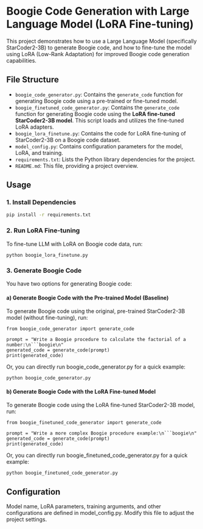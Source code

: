 # Boogie Code Generation with Large Language Model (LoRA Fine-tuning)

This project demonstrates how to use a Large Language Model (specifically StarCoder2-3B) to generate Boogie code, and how to fine-tune the model using LoRA (Low-Rank Adaptation) for improved Boogie code generation capabilities.

## File Structure

*   `boogie_code_generator.py`: Contains the `generate_code` function for generating Boogie code using a pre-trained or fine-tuned model.
*   `boogie_finetuned_code_generator.py`: Contains the `generate_code` function for generating Boogie code using the **LoRA fine-tuned StarCoder2-3B model**. This script loads and utilizes the fine-tuned LoRA adapters.
*   `boogie_lora_finetune.py`: Contains the code for LoRA fine-tuning of StarCoder2-3B on a Boogie code dataset.
*   `model_config.py`: Contains configuration parameters for the model, LoRA, and training.
*   `requirements.txt`: Lists the Python library dependencies for the project.
*   `README.md`: This file, providing a project overview.

## Usage

### 1. Install Dependencies

```bash
pip install -r requirements.txt
```

### 2. Run LoRA Fine-tuning

To fine-tune LLM with LoRA on Boogie code data, run:

```
python boogie_lora_finetune.py
```

### 3. Generate Boogie Code

You have two options for generating Boogie code:

#### a) Generate Boogie Code with the Pre-trained Model (Baseline)

To generate Boogie code using the original, pre-trained StarCoder2-3B model (without fine-tuning), run:

```
from boogie_code_generator import generate_code

prompt = "Write a Boogie procedure to calculate the factorial of a number:\n```boogie\n"
generated_code = generate_code(prompt)
print(generated_code)
```

Or, you can directly run boogie_code_generator.py for a quick example:

```
python boogie_code_generator.py
```

#### b) Generate Boogie Code with the LoRA Fine-tuned Model

To generate Boogie code using the LoRA fine-tuned StarCoder2-3B model, run:

```
from boogie_finetuned_code_generator import generate_code

prompt = "Write a more complex Boogie procedure example:\n```boogie\n"
generated_code = generate_code(prompt)
print(generated_code)
```

Or, you can directly run boogie_finetuned_code_generator.py for a quick example:

```
python boogie_finetuned_code_generator.py
```

## Configuration

Model name, LoRA parameters, training arguments, and other configurations are defined in model_config.py. Modify this file to adjust the project settings.
